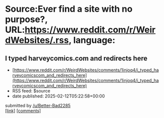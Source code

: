 # Source:Ever find a site with no purpose?, URL:https://www.reddit.com/r/WeirdWebsites/.rss, language:

## I typed harveycomics.com and redirects here
 - [https://www.reddit.com/r/WeirdWebsites/comments/1injoq4/i_typed_harveycomicscom_and_redirects_here](https://www.reddit.com/r/WeirdWebsites/comments/1injoq4/i_typed_harveycomicscom_and_redirects_here)
 - RSS feed: $source
 - date published: 2025-02-12T05:22:58+00:00

&#32; submitted by &#32; <a href="https://www.reddit.com/user/Better-Bad2285"> /u/Better-Bad2285 </a> <br/> <span><a href="https://andrewmelcher.com/">[link]</a></span> &#32; <span><a href="https://www.reddit.com/r/WeirdWebsites/comments/1injoq4/i_typed_harveycomicscom_and_redirects_here/">[comments]</a></span>

